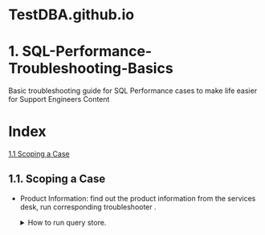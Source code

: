 # TestDBA.github.io

# 1. SQL-Performance-Troubleshooting-Basics

Basic troubleshooting guide for SQL Performance cases to make life easier for Support Engineers
Content  

# Index

[1.1 Scoping a Case](#1.1-Scoping-a-Case)  

## 1.1. Scoping a Case

- Product Information: find out the product information from the services desk, run corresponding troubleshooter .
    <details><summary>How to run query store.</summary>

  - Query Store. 
    ![QDS](./QueryStore.png)

    </details>
